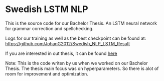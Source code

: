 # Swedish LSTM NLP

This is the source code for our Bachelor Thesis. An LSTM neural network for grammar correction and spellchecking.

Logs for our training as well as the best checkpoint can be found at: https://github.com/JohanG2012/Swedish_NLP_LSTM_Result

If you are interested in out thesis, it can be found [here](https://github.com/JohanG2012/Swedish_NLP_LSTM/blob/master/Swedish%20Natural%20Language%20Processing%20with%20Long%20Short-term%20Memory%20Neural%20Networks%20-%20A%20Machine%20Learning-powered%20Grammar%20and%20Spell-checker%20for%20the%20Swedish%20Language.pdf)

Note: This is the code writen by us when we worked on our Bachelor Thesis. The thesis main focus was on hyperparameters. So there is alot of room for improvement and optimization.
